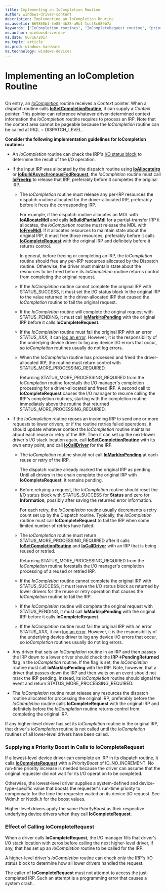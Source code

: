 ```yaml
---
title: Implementing an IoCompletion Routine
author: windows-driver-content
description: Implementing an IoCompletion Routine
ms.assetid: 669860b1-5e85-4b28-a9b1-1ccf8c689b7a
keywords: ["IoCompletion routines", "IoCompleteRequest routine", "priority boosts WDK IRPs"]
ms.author: windowsdriverdev
ms.date: 06/16/2017
ms.topic: article
ms.prod: windows-hardware
ms.technology: windows-devices
---
```


# Implementing an IoCompletion Routine


## <a href="" id="ddk-implementing-an-iocompletion-routine-kg"></a>


On entry, an [*IoCompletion*](https://msdn.microsoft.com/library/windows/hardware/ff548354) routine receives a *Context* pointer. When a dispatch routine calls [**IoSetCompletionRoutine**](https://msdn.microsoft.com/library/windows/hardware/ff549679), it can supply a *Context* pointer. This pointer can reference whatever driver-determined context information the *IoCompletion* routine requires to process an IRP. Note that the context area cannot be pageable because the *IoCompletion* routine can be called at IRQL = DISPATCH\_LEVEL.

**Consider the following implementation guidelines for IoCompletion routines:**

-   An *IoCompletion* routine can check the IRP's [I/O status block](i-o-status-blocks.md) to determine the result of the I/O operation.

-   If the input IRP was allocated by the dispatch routine using [**IoAllocateIrp**](https://msdn.microsoft.com/library/windows/hardware/ff548257) or [**IoBuildAsynchronousFsdRequest**](https://msdn.microsoft.com/library/windows/hardware/ff548310), the *IoCompletion* routine must call [**IoFreeIrp**](https://msdn.microsoft.com/library/windows/hardware/ff549113) to release that IRP, preferably before it completes the original IRP.

    -   The *IoCompletion* routine must release any per-IRP resources the dispatch routine allocated for the driver-allocated IRP, preferably before it frees the corresponding IRP.

        For example, if the dispatch routine allocates an MDL with [**IoAllocateMdl**](https://msdn.microsoft.com/library/windows/hardware/ff548263) and calls [**IoBuildPartialMdl**](https://msdn.microsoft.com/library/windows/hardware/ff548324) for a partial-transfer IRP it allocates, the *IoCompletion* routine must release the MDL with [**IoFreeMdl**](https://msdn.microsoft.com/library/windows/hardware/ff549126). If it allocates resources to maintain state about the original IRP, it must free those resources, preferably before it calls [**IoCompleteRequest**](https://msdn.microsoft.com/library/windows/hardware/ff548343) with the original IRP and definitely before it returns control.

        In general, before freeing or completing an IRP, the *IoCompletion* routine should free any per-IRP resources allocated by the Dispatch routine. Otherwise, the driver must maintain state about the resources to be freed before its *IoCompletion* routine returns control from completing the original request.

    -   If the *IoCompletion* routine cannot complete the original IRP with STATUS\_SUCCESS, it must set the I/O status block in the original IRP to the value returned in the driver-allocated IRP that caused the *IoCompletion* routine to fail the original request.

    -   If the *IoCompletion* routine will complete the original request with STATUS\_PENDING, it must call [**IoMarkIrpPending**](https://msdn.microsoft.com/library/windows/hardware/ff549422) with the original IRP before it calls **IoCompleteRequest**.

    -   If the *IoCompletion* routine must fail the original IRP with an error STATUS\_*XXX*, it can [log an error](logging-errors.md). However, it is the responsibility of the underlying device driver to log any device I/O errors that occur, so *IoCompletion* routines usually do not log errors.

    -   When the *IoCompletion* routine has processed and freed the driver-allocated IRP, the routine must return control with STATUS\_MORE\_PROCESSING\_REQUIRED.

        Returning STATUS\_MORE\_PROCESSING\_REQUIRED from the *IoCompletion* routine forestalls the I/O manager's completion processing for a driver-allocated and freed IRP. A second call to **IoCompleteRequest** causes the I/O manager to resume calling the IRP's completion routines, starting with the completion routine immediately above the routine that returned STATUS\_MORE\_PROCESSING\_REQUIRED.

-   If the *IoCompletion* routine reuses an incoming IRP to send one or more requests to lower drivers, or if the routine retries failed operations, it should update whatever context the *IoCompletion* routine maintains about each reuse or retry of the IRP. Then it can set up the next-lower driver's I/O stack location again, call [**IoSetCompletionRoutine**](https://msdn.microsoft.com/library/windows/hardware/ff549679) with its own entry point, and call [**IoCallDriver**](https://msdn.microsoft.com/library/windows/hardware/ff548336) for the IRP.

    -   The *IoCompletion* routine should not call [**IoMarkIrpPending**](https://msdn.microsoft.com/library/windows/hardware/ff549422) at each reuse or retry of the IRP.

        The dispatch routine already marked the original IRP as pending. Until all drivers in the chain complete the original IRP with **IoCompleteRequest**, it remains pending.

    -   Before retrying a request, the *IoCompletion* routine should reset the I/O status block with STATUS\_SUCCESS for **Status** and zero for **Information**, possibly after saving the returned error information.

        For each retry, the *IoCompletion* routine usually decrements a retry count set up by the Dispatch routine. Typically, the *IoCompletion* routine must call **IoCompleteRequest** to fail the IRP when some limited number of retries have failed.

    -   The *IoCompletion* routine must return STATUS\_MORE\_PROCESSING\_REQUIRED after it calls [**IoSetCompletionRoutine**](https://msdn.microsoft.com/library/windows/hardware/ff549679) and [**IoCallDriver**](https://msdn.microsoft.com/library/windows/hardware/ff548336) with an IRP that is being reused or retried.

        Returning STATUS\_MORE\_PROCESSING\_REQUIRED from the *IoCompletion* routine forestalls the I/O manager's completion processing of a reused or retried IRP.

    -   If the *IoCompletion* routine cannot complete the original IRP with STATUS\_SUCCESS, it must leave the I/O status block as returned by lower drivers for the reuse or retry operation that causes the *IoCompletion* routine to fail the IRP.

    -   If the *IoCompletion* routine will complete the original request with STATUS\_PENDING, it must call **IoMarkIrpPending** with the original IRP before it calls **IoCompleteRequest**.
    -   If the *IoCompletion* routine must fail the original IRP with an error STATUS\_*XXX*, it can [log an error](logging-errors.md). However, it is the responsibility of the underlying device driver to log any device I/O errors that occur, so *IoCompletion* routines usually do not log errors.

-   Any driver that sets an *IoCompletion* routine in an IRP and then passes the IRP down to a lower driver should check the **IRP-&gt;PendingReturned** flag in the *IoCompletion* routine. If the flag is set, the *IoCompletion* routine must call **IoMarkIrpPending** with the IRP. Note, however, that a driver that passes down the IRP and then waits on an event should not mark the IRP pending. Instead, its *IoCompletion* routine should signal the event and return STATUS\_MORE\_PROCESSING\_REQUIRED.

-   The *IoCompletion* routine must release any resources the dispatch routine allocated for processing the original IRP, preferably before the *IoCompletion* routine calls **IoCompleteRequest** with the original IRP and definitely before the *IoCompletion* routine returns control from completing the original IRP.

If any higher-level driver has set its *IoCompletion* routine in the original IRP, that driver's *IoCompletion* routine is not called until the *IoCompletion* routines of all lower-level drivers have been called.

### Supplying a Priority Boost in Calls to IoCompleteRequest

If a lowest-level device driver can complete an IRP in its dispatch routine, it calls [**IoCompleteRequest**](https://msdn.microsoft.com/library/windows/hardware/ff548343) with a *PriorityBoost* of IO\_NO\_INCREMENT. No run-time priority increase is needed because the driver can assume that the original requester did not wait for its I/O operation to be completed.

Otherwise, the lowest-level driver supplies a system-defined and device-type-specific value that boosts the requester's run-time priority to compensate for the time the requester waited on its device I/O request. See Wdm.h or Ntddk.h for the boost values.

Higher-level drivers apply the same *PriorityBoost* as their respective underlying device drivers when they call **IoCompleteRequest**.

### Effect of Calling IoCompleteRequest

When a driver calls **IoCompleteRequest**, the I/O manager fills that driver's I/O stack location with zeros before calling the next higher-level driver, if any, that has set up an *IoCompletion* routine to be called for the IRP.

A higher-level driver's *IoCompletion* routine can check only the IRP's I/O status block to determine how all lower drivers handled the request.

The caller of **IoCompleteRequest** must not attempt to access the just-completed IRP. Such an attempt is a programming error that causes a system crash.

 

 




